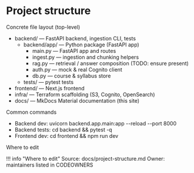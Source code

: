 # Project structure

Concrete file layout (top-level)

- backend/ — FastAPI backend, ingestion CLI, tests
  - backend/app/ — Python package (FastAPI app)
    - main.py — FastAPI app and routes
    - ingest.py — ingestion and chunking helpers
    - rag.py — retrieval / answer composition (TODO: ensure present)
    - auth.py — mock & real Cognito client
    - db.py — course & syllabus store
  - tests/ — pytest tests
- frontend/ — Next.js frontend
- infra/ — Terraform scaffolding (S3, Cognito, OpenSearch)
- docs/ — MkDocs Material documentation (this site)

Common commands

- Backend dev: uvicorn backend.app.main:app --reload --port 8000
- Backend tests: cd backend && pytest -q
- Frontend dev: cd frontend && npm run dev

Where to edit

!!! info "Where to edit"
    Source: docs/project-structure.md
    Owner: maintainers listed in CODEOWNERS
